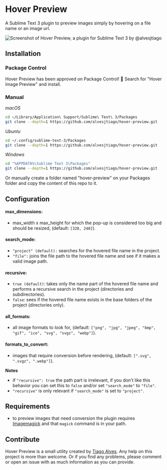 # Hover Preview

A Sublime Text 3 plugin to preview images simply by hovering on a file name or an image url.

![Screenshot of Hover Preview, a plugin for Sublime Text 3 by @alvesjtiago](hover_preview.png)

## Installation

### Package Control

Hover Preview has been approved on Package Control! 🎉
Search for "Hover Image Preview" and install.

### Manual

_macOS_
```sh
cd ~/Library/Application\ Support/Sublime\ Text\ 3/Packages
git clone --depth=1 https://github.com/alvesjtiago/hover-preview.git
```

_Ubuntu_
```sh
cd ~/.config/sublime-text-3/Packages
git clone --depth=1 https://github.com/alvesjtiago/hover-preview.git
```

_Windows_
```sh
cd "%APPDATA%\Sublime Text 3\Packages"
git clone --depth=1 https://github.com/alvesjtiago/hover-preview.git
```

Or manually create a folder named "hover-preview" on your Packages folder and copy the content of this repo to it.

## Configuration

#### max_dimensions:

- max\_width x max\_height for which the pop-up is considered too big and should be resized, (default: `[320, 240]`).

#### search_mode: 

- `"project" (default):` searches for the hovered file name in the project.
- `"file":` joins the file path to the hovered file name and see if it makes a valid image path.

#### recursive:

- `true (default)`: takes only the name part of the hovered file name and performs a recursive search in the project (directories and subdirectories).
- `false`: sees if the hovered file name exists in the base folders of the project (directories only).

#### all_formats:

- all image formats to look for, (default: `["png", "jpg", "jpeg", "bmp", "gif", "ico", "svg", "svgz", "webp"]`).

#### formats\_to\_convert:

- images that require conversion before rendering, (default: `[".svg", ".svgz", ".webp"]`).

**Notes**

- if `"recursive": true` the path part is irrelevant, if you don't like this behavior you can set this to `false` and/or set `"search_mode"` to `"file"`.
- `"recursive"` is only relevant if `"search_mode"` is set to `"project"`.

## Requirements

- to preview images that need conversion the plugin requires [Imagemagick](https://www.imagemagick.org/script/download.php) and that `magick` command is in your path.


## Contribute

Hover Preview is a small utility created by [Tiago Alves](https://twitter.com/alvesjtiago).
Any help on this project is more than welcome. Or if you find any problems, please comment or open an issue with as much information as you can provide.
